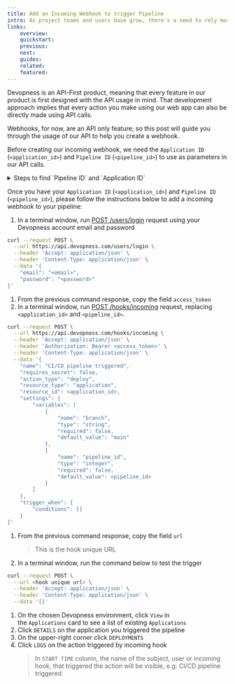 ```yaml
---
title: Add an Incoming Webhook to trigger Pipeline
intro: As project teams and users base grow, there's a need to rely more on processes and automation; Devopness helps those teams by providing, among other tools, customizable CI/CD pipelines, empowering our users to automate common and repetitive tasks to improve code quality and their code review processes. Create a incoming webhook to trigger a pipeline programmatically.
links:
    overview:
    quickstart:
    previous:
    next:
    guides:
    related:
    featured:
---
```


Devopness is an API-First product, meaning that every feature in our product is first designed with the API usage in mind. That development approach implies that every action you make using our web app can also be directly made using API calls.

Webhooks, for now, are an API only feature; so this post will guide you through the usage of our API to help you create a webhook.

Before creating our incoming webhook, we need the `Application ID` (`<application_id>`) and `Pipeline ID` (`<pipeline_id>`) to use as parameters in our API calls.

<details>
  <summary>Steps to find `Pipeline ID` and `Application ID`</summary>

1. On Devopness, navigate to a project then select an environment
1. Find the `Applications` card
1. Click `View` in the `Applications` card to see a list of existing `Applications`
1. In the list of applications find the application with the pipeline you want to manage and click `DETAILS`
1. On the upper-right corner of the applications details view click `SETTINGS`
1. Use the drop-down menu to choose `PIPELINES`
1. In the list of pipelines find the pipeline you want to manage and click `DETAILS`
    > If you haven't created a pipeline yet, follow the [Add a Pipeline](/docs/pipelines/add-pipeline) guide
1. Copy the `Application ID` and `Pipeline ID` from the URL, considering the following URL format:
```bash
https://app.devopness.com/projects/<project_id>/environments/<environment_id>/applications/<application_id>/pipelines/<pipeline_id>
```

</details>

Once you have your `Application ID` (`<application_id>`) and `Pipeline ID` (`<pipeline_id>`), please follow the instructions below to add a incoming webhook to your pipeline:

1. In a terminal window, run [POST /users/login](https://api-docs.devopness.com/#tag/Users/operation/loginUser) request using your Devopness account email and password
```bash
curl --request POST \
  --url https://api.devopness.com/users/login \
  --header 'Accept: application/json' \
  --header 'Content-Type: application/json' \
  --data '{
	"email": "<email>",
	"password": "<password>"
}'
```
1. From the previous command response, copy the field `access_token`
1. In a terminal window, run [POST /hooks/incoming](https://api-docs.devopness.com/#tag/Hooks/operation/addHook) request, replacing `<application_id>` and `<pipeline_id>`.
```bash
curl --request POST \
  --url https://api.devopness.com/hooks/incoming \
  --header 'Accept: application/json' \
  --header 'Authorization: Bearer <access_token>' \
  --header 'Content-Type: application/json' \
  --data '{
	"name": "CI/CD pipeline triggered",
	"requires_secret": false,
	"action_type": "deploy",
	"resource_type": "application",
	"resource_id": <application_id>,
	"settings": {
		"variables": [
			{
				"name": "branch",
				"type": "string",
				"required": false,
				"default_value": "main"
			},
			{
				"name": "pipeline_id",
				"type": "integer",
				"required": false,
				"default_value": <pipeline_id>
			}
		]
	},
	"trigger_when": {
		"conditions": []
	}
}'
```
1. From the previous command response, copy the field `url`
    > This is the hook unique URL
1. In a terminal window, run the command below to test the trigger
```bash
curl --request POST \
  --url <hook unique url> \
  --header 'Accept: application/json' \
  --header 'Content-Type: application/json' \
  --data '{}'
```
1. On the chosen Devopness environment, click `View` in the `Applications` card to see a list of existing `Applications`
1. Click `DETAILS` on the application you triggered the pipeline
1. On the upper-right corner click `DEPLOYMENTS`
1. Click `LOGS` on the action triggered by incoming hook
    > In `START TIME` column, the name of the subject, user or incoming hook, that triggered the action will be visible, e.g: CI/CD pipeline triggered
